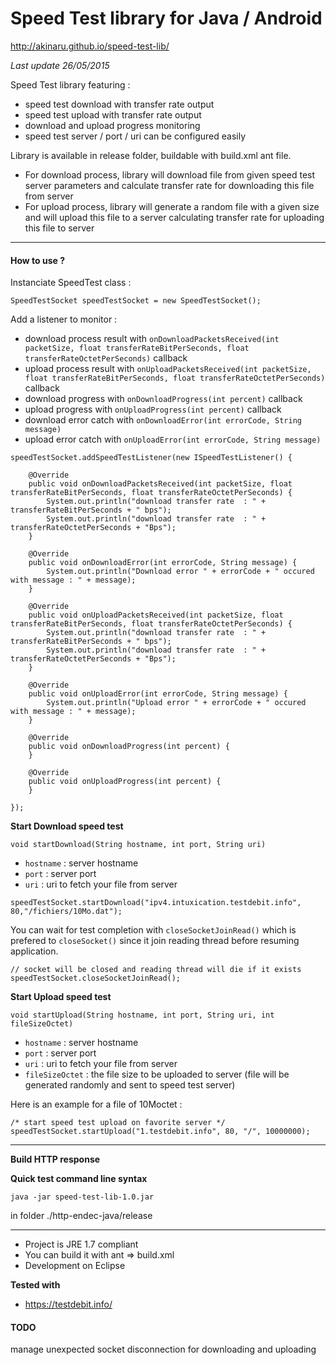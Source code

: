 # Speed Test library for Java / Android  #

http://akinaru.github.io/speed-test-lib/

<i>Last update 26/05/2015</i>

Speed Test library featuring :

* speed test download with transfer rate output
* speed test upload with transfer rate output
* download and upload progress monitoring
* speed test server / port / uri can be configured easily

Library is available in release folder, buildable with build.xml ant file.

* For download process, library will download file from given speed test server parameters and calculate transfer rate for downloading this file from server
* For upload process, library will generate a random file with a given size and will upload this file to a server calculating transfer rate for uploading this file to server

<hr/>

<h4>How to use ?</h4>

Instanciate SpeedTest class :

```
SpeedTestSocket speedTestSocket = new SpeedTestSocket();

```

Add a listener to monitor :

* download process result with ``onDownloadPacketsReceived(int packetSize, float transferRateBitPerSeconds, float transferRateOctetPerSeconds)`` callback
* upload process result with ``onUploadPacketsReceived(int packetSize, float transferRateBitPerSeconds, float transferRateOctetPerSeconds)`` callback
* download progress with ``onDownloadProgress(int percent)`` callback
* upload progress with ``onUploadProgress(int percent)`` callback
* download error catch with ``onDownloadError(int errorCode, String message)``
* upload error catch with ``onUploadError(int errorCode, String message)``

```
speedTestSocket.addSpeedTestListener(new ISpeedTestListener() {

	@Override
	public void onDownloadPacketsReceived(int packetSize, float transferRateBitPerSeconds, float transferRateOctetPerSeconds) {
		System.out.println("download transfer rate  : " + transferRateBitPerSeconds + " bps");
		System.out.println("download transfer rate  : " + transferRateOctetPerSeconds + "Bps");
	}

	@Override
	public void onDownloadError(int errorCode, String message) {
		System.out.println("Download error " + errorCode + " occured with message : " + message);
	}

	@Override
	public void onUploadPacketsReceived(int packetSize, float transferRateBitPerSeconds, float transferRateOctetPerSeconds) {
		System.out.println("download transfer rate  : " + transferRateBitPerSeconds + " bps");
		System.out.println("download transfer rate  : " + transferRateOctetPerSeconds + "Bps");
	}

	@Override
	public void onUploadError(int errorCode, String message) {
		System.out.println("Upload error " + errorCode + " occured with message : " + message);
	}

	@Override
	public void onDownloadProgress(int percent) {
	}

	@Override
	public void onUploadProgress(int percent) {
	}

});

```

<b>Start Download speed test</b>

``void startDownload(String hostname, int port, String uri)``

* `hostname` : server hostname
* `port` : server port
* `uri` : uri to fetch your file from server

```
speedTestSocket.startDownload("ipv4.intuxication.testdebit.info", 80,"/fichiers/10Mo.dat");

```
You can wait for test completion with ``closeSocketJoinRead()`` which is prefered to ``closeSocket()`` since it join reading thread before resuming application.

```
// socket will be closed and reading thread will die if it exists
speedTestSocket.closeSocketJoinRead();
```

<b>Start Upload speed test</b>

```
void startUpload(String hostname, int port, String uri, int fileSizeOctet)
```

* `hostname` : server hostname
* `port` : server port
* `uri` : uri to fetch your file from server
* `fileSizeOctet` : the file size to be uploaded to server (file will be generated randomly and sent to speed test server)

Here is an example for a file of 10Moctet :
```
/* start speed test upload on favorite server */
speedTestSocket.startUpload("1.testdebit.info", 80, "/", 10000000);
```

<hr/>

<b>Build HTTP response</b>


<b>Quick test command line syntax</b> 

``java -jar speed-test-lib-1.0.jar``

in folder ./http-endec-java/release

<hr/>

* Project is JRE 1.7 compliant
* You can build it with ant => build.xml
* Development on Eclipse 

<b>Tested with</b>

* https://testdebit.info/

<h4>TODO</h4>

manage unexpected socket disconnection for downloading and uploading
